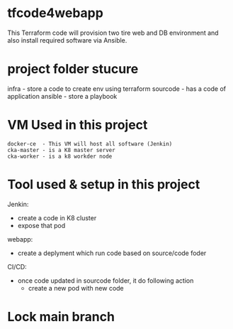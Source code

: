 # tfcode4webapp

This Terraform code will provision two tire web and DB environment and also install required software via Ansible.

# project folder stucure
infra - store a code to create env using terraform
sourcode - has a code of application
ansible - store a playbook

# VM Used in this project

```
docker-ce  - This VM will host all software (Jenkin)
cka-master - is a K8 master server
cka-worker - is a k8 workder node
```

# Tool used & setup in this project 
Jenkin:
 - create a code in K8 cluster
 - expose that pod

webapp:
 - create a deplyment which run code based on source/code foder 

CI/CD:
 - once code updated in sourcode folder, it do following action
   - create a new pod with new code

# Lock main branch